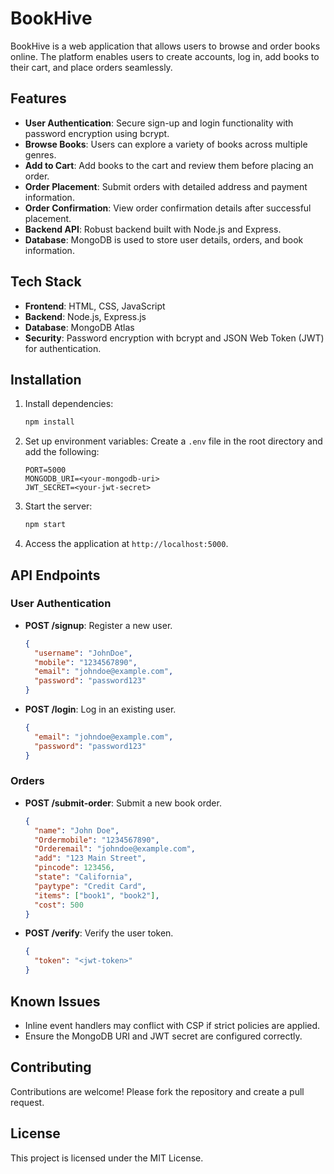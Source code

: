 # BookHive

BookHive is a web application that allows users to browse and order books online. The platform enables users to create accounts, log in, add books to their cart, and place orders seamlessly.

## Features

- **User Authentication**: Secure sign-up and login functionality with password encryption using bcrypt.
- **Browse Books**: Users can explore a variety of books across multiple genres.
- **Add to Cart**: Add books to the cart and review them before placing an order.
- **Order Placement**: Submit orders with detailed address and payment information.
- **Order Confirmation**: View order confirmation details after successful placement.
- **Backend API**: Robust backend built with Node.js and Express.
- **Database**: MongoDB is used to store user details, orders, and book information.

## Tech Stack

- **Frontend**: HTML, CSS, JavaScript
- **Backend**: Node.js, Express.js
- **Database**: MongoDB Atlas
- **Security**: Password encryption with bcrypt and JSON Web Token (JWT) for authentication.

## Installation

1. Install dependencies:

   ```bash
   npm install
   ```

2. Set up environment variables:
   Create a `.env` file in the root directory and add the following:

   ```env
   PORT=5000
   MONGODB_URI=<your-mongodb-uri>
   JWT_SECRET=<your-jwt-secret>
   ```

3. Start the server:

   ```bash
   npm start
   ```

4. Access the application at `http://localhost:5000`.

## API Endpoints

### User Authentication

- **POST /signup**: Register a new user.

  ```json
  {
    "username": "JohnDoe",
    "mobile": "1234567890",
    "email": "johndoe@example.com",
    "password": "password123"
  }
  ```

- **POST /login**: Log in an existing user.

  ```json
  {
    "email": "johndoe@example.com",
    "password": "password123"
  }
  ```

### Orders

- **POST /submit-order**: Submit a new book order.

  ```json
  {
    "name": "John Doe",
    "Ordermobile": "1234567890",
    "Orderemail": "johndoe@example.com",
    "add": "123 Main Street",
    "pincode": 123456,
    "state": "California",
    "paytype": "Credit Card",
    "items": ["book1", "book2"],
    "cost": 500
  }
  ```

- **POST /verify**: Verify the user token.

  ```json
  {
    "token": "<jwt-token>"
  }
  ```

## Known Issues

- Inline event handlers may conflict with CSP if strict policies are applied.
- Ensure the MongoDB URI and JWT secret are configured correctly.

## Contributing

Contributions are welcome! Please fork the repository and create a pull request.

## License

This project is licensed under the MIT License.

